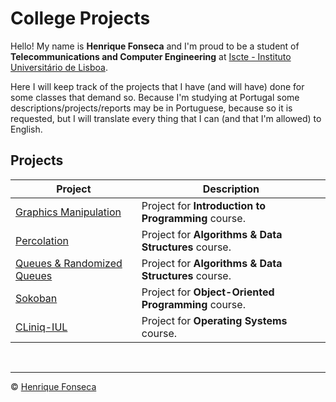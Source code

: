 # College Projects

Hello! My name is **Henrique Fonseca** and I'm proud to be a student of **Telecommunications and Computer Engineering** at [Iscte - Instituto Universitário de Lisboa](https://www.iscte-iul.pt).

Here I will keep track of the projects that I have (and will have) done for some classes that demand so.
Because I'm studying at Portugal some descriptions/projects/reports may be in Portuguese, because so it is requested, but I will translate every thing that I can (and that I'm allowed) to English.


## Projects

| Project| Description|
|---	|---	|
|[Graphics Manipulation](https://github.com/henrique-efonseca/College-Projects/tree/master/Graphics%20Manipulation)|Project for **Introduction to Programming** course.	|
|[Percolation](https://github.com/henrique-efonseca/College-Projects/tree/master/Percolation) | Project for **Algorithms & Data Structures** course. |
|[Queues & Randomized Queues](https://github.com/henrique-efonseca/College-Projects/tree/master/Queues%20%26%20Randomized%20Queues) | Project for **Algorithms & Data Structures** course. |
| [Sokoban](https://github.com/henrique-efonseca/College-Projects/tree/master/Sokoban) | Project for **Object-Oriented Programming** course.  |
| [CLiniq-IUL](https://github.com/henrique-efonseca/College-Projects/tree/master/Cliniq-IUL) | Project for **Operating Systems** course. |

<br>


---

© [Henrique Fonseca](https://github.com/henrique-efonseca)
